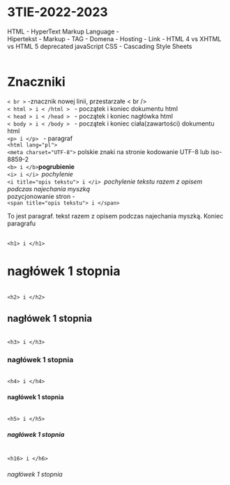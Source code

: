 # 3TIE-2022-2023
HTML - HyperText Markup Language - <br>
Hipertekst - 
Markup - TAG - 
Domena - 
Hosting -
Link - 
HTML 4 vs XHTML vs HTML 5
deprecated
javaScript
CSS - Cascading Style Sheets
<br><br>
<h1>Znaczniki</h1>
<code>< br ></code> -znacznik nowej linii, przestarzałe < br /> <br>
<code>< html > i < /html > </code> - początek i koniec dokumentu html <br>
<code>< head > i < /head > </code> - początek i koniec nagłówka html <br>
<code>< body > i < /body > </code> - początek i koniec ciała(zawartości) dokumentu html <br>
<code>&lt;p&gt; i &lt;/p&gt; </code> - paragraf <br>
<code>&lt;html lang="pl"&gt;</code><br>
  <code>&lt;meta charset="UTF-8"&gt;</code> polskie znaki na stronie kodowanie UTF-8 lub iso-8859-2<br>
<code>&lt;b&gt; i &lt;/b&gt;</code><b>pogrubienie</b><br>
<code>&lt;i&gt; i &lt;/i&gt; </code><i>pochylenie</i><br>
<code>&lt;i title="opis tekstu"&gt; i &lt;/i&gt; </code><i title="opis tekstu">pochylenie tekstu razem z opisem podczas najechania myszką</i><br>
pozycjonowanie stron - <br>
<code>&lt;span title="opis tekstu"&gt; i &lt;/span&gt; </code><p> To jest paragraf.<span title="opis tekstu"> tekst razem z opisem podczas najechania myszką</span>. Koniec paragrafu</p><br>
<code>&lt;h1&gt; i &lt;/h1&gt; </code><h1>nagłówek 1 stopnia</h1><br>
  <code>&lt;h2&gt; i &lt;/h2&gt; </code><h2>nagłówek 1 stopnia</h2><br>
  <code>&lt;h3&gt; i &lt;/h3&gt; </code><h3>nagłówek 1 stopnia</h3><br>
  <code>&lt;h4&gt; i &lt;/h4&gt; </code><h4>nagłówek 1 stopnia</h4><br>
  <code>&lt;h5&gt; i &lt;/h5&gt; </code><h5>nagłówek 1 stopnia</h5><br>
  <code>&lt;h16&gt; i &lt;/h6&gt; </code><h6>nagłówek 1 stopnia</h6><br>
